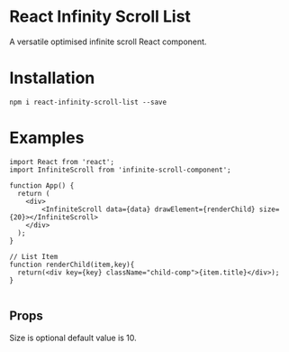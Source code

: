 # React Infinity Scroll List

A versatile optimised infinite scroll React component.


# Installation

`npm i react-infinity-scroll-list --save`


# Examples
```
import React from 'react';
import InfiniteScroll from 'infinite-scroll-component';

function App() {
  return (
    <div>
        <InfiniteScroll data={data} drawElement={renderChild} size={20}></InfiniteScroll>
    </div>
  );
}

// List Item
function renderChild(item,key){
  return(<div key={key} className="child-comp">{item.title}</div>);
}


```

## Props
 
Size is optional default value is 10.
